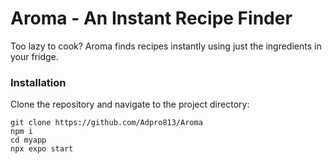 # Aroma - An Instant Recipe Finder

Too lazy to cook? Aroma finds recipes instantly using just the ingredients in your fridge. 

### Installation
  Clone the repository and navigate to the project directory:

   ```
   git clone https://github.com/Adpro813/Aroma
   npm i
   cd myapp
   npx expo start
   ```

